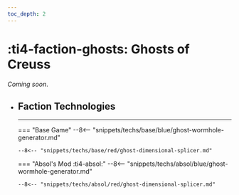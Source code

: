```yaml
---
toc_depth: 2
---
```


# :ti4-faction-ghosts: Ghosts of Creuss

_Coming soon_.

<div class="grid cards" markdown>

-   ## __Faction Technologies__

    ---
    === "Base Game"
        --8<-- "snippets/techs/base/blue/ghost-wormhole-generator.md"

        --8<-- "snippets/techs/base/red/ghost-dimensional-splicer.md"

    === "Absol's Mod :ti4-absol:"
        --8<-- "snippets/techs/absol/blue/ghost-wormhole-generator.md"

        --8<-- "snippets/techs/absol/red/ghost-dimensional-splicer.md"

</div>